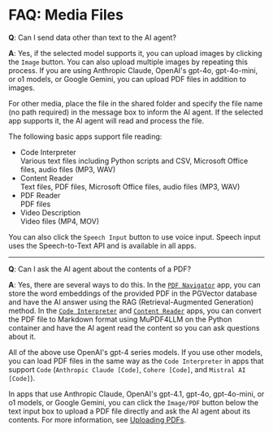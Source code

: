 # FAQ: Media Files

**Q**: Can I send data other than text to the AI agent?

**A**: Yes, if the selected model supports it, you can upload images by clicking the `Image` button. You can also upload multiple images by repeating this process. If you are using Anthropic Claude, OpenAI's gpt-4o, gpt-4o-mini, or o1 models, or Google Gemini, you can upload PDF files in addition to images.

For other media, place the file in the shared folder and specify the file name (no path required) in the message box to inform the AI agent. If the selected app supports it, the AI agent will read and process the file.

The following basic apps support file reading:

- Code Interpreter<br />Various text files including Python scripts and CSV, Microsoft Office files, audio files (MP3, WAV)
- Content Reader<br />Text files, PDF files, Microsoft Office files, audio files (MP3, WAV)
- PDF Reader<br />PDF files
- Video Description<br />Video files (MP4, MOV)

You can also click the `Speech Input` button to use voice input. Speech input uses the Speech-to-Text API and is available in all apps.

---

**Q**: Can I ask the AI agent about the contents of a PDF?

**A**: Yes, there are several ways to do this. In the [`PDF Navigator`](../basic-usage/basic-apps.md#pdf-navigator) app, you can store the word embeddings of the provided PDF in the PGVector database and have the AI answer using the RAG (Retrieval-Augmented Generation) method. In the [`Code Interpreter`](../basic-usage/basic-apps.md#code-interpreter) and [`Content Reader`](../basic-usage/basic-apps.md#content-reader) apps, you can convert the PDF file to Markdown format using MuPDF4LLM on the Python container and have the AI agent read the content so you can ask questions about it.

All of the above use OpenAI's gpt-4 series models. If you use other models, you can load PDF files in the same way as the `Code Interpreter` in apps that support `Code` (`Anthropic Claude [Code]`, `Cohere [Code]`, and `Mistral AI [Code]`).

In apps that use Anthropic Claude, OpenAI's gpt-4.1, gpt-4o, gpt-4o-mini, or o1 models, or Google Gemini, you can click the `Image/PDF` button below the text input box to upload a PDF file directly and ask the AI agent about its contents. For more information, see [Uploading PDFs](../basic-usage/message-input.md#uploading-pdfs).

